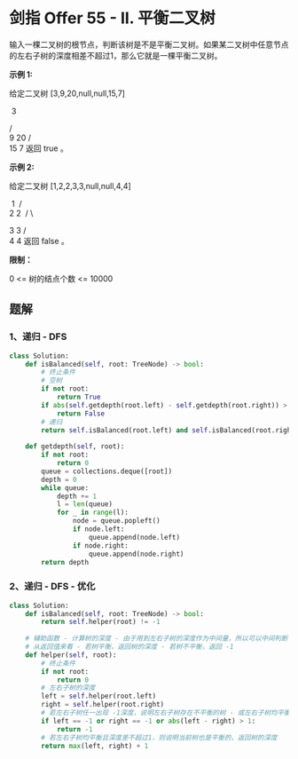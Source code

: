 # 剑指 Offer 55 - II. 平衡二叉树

输入一棵二叉树的根节点，判断该树是不是平衡二叉树。如果某二叉树中任意节点的左右子树的深度相差不超过1，那么它就是一棵平衡二叉树。

 

**示例 1:**

给定二叉树 [3,9,20,null,null,15,7]

​	3

   / \
  9  20
    /  \
   15   7
返回 true 。

**示例 2:**

给定二叉树 [1,2,2,3,3,null,null,4,4]

​	   1
​	  / \
​	 2   2
​	/ \

   3   3
  / \
 4   4
返回 false 。

 

**限制：**

0 <= 树的结点个数 <= 10000

## 题解

### 1、递归 - DFS

```python
class Solution:
    def isBalanced(self, root: TreeNode) -> bool:
        # 终止条件
        # 空树
        if not root:
            return True
        if abs(self.getdepth(root.left) - self.getdepth(root.right)) > 1:
            return False
        # 递归
        return self.isBalanced(root.left) and self.isBalanced(root.right)
    
    def getdepth(self, root):
        if not root:
            return 0
        queue = collections.deque([root])
        depth = 0
        while queue:
            depth += 1
            l = len(queue)
            for _ in range(l):
                node = queue.popleft()
                if node.left:
                    queue.append(node.left)
                if node.right:
                    queue.append(node.right)
        return depth
```

### 2、递归 - DFS - 优化

```python
class Solution:
    def isBalanced(self, root: TreeNode) -> bool:
        return self.helper(root) != -1
    
    # 辅助函数 - 计算树的深度 - 由于用到左右子树的深度作为中间量，所以可以中间判断该树是否平衡
    # 从返回值来看 - 若树平衡，返回树的深度 - 若树不平衡，返回 -1
    def helper(self, root):
        # 终止条件
        if not root:
            return 0
        # 左右子树的深度
        left = self.helper(root.left)
        right = self.helper(root.right)
        # 若左右子树任一出现 -1深度，说明左右子树存在不平衡的树 - 或左右子树均平衡，但深度差大于1
        if left == -1 or right == -1 or abs(left - right) > 1:
            return -1
       	# 若左右子树均平衡且深度差不超过1，则说明当前树也是平衡的，返回树的深度
        return max(left, right) + 1
```

